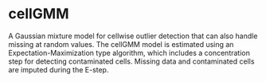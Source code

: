 # cellGMM
A Gaussian mixture model for cellwise outlier detection that can also handle missing at random values. The cellGMM model is estimated using an Expectation-Maximization type algorithm, which includes a concentration step for detecting contaminated cells. Missing data and contaminated cells are imputed during the E-step.
